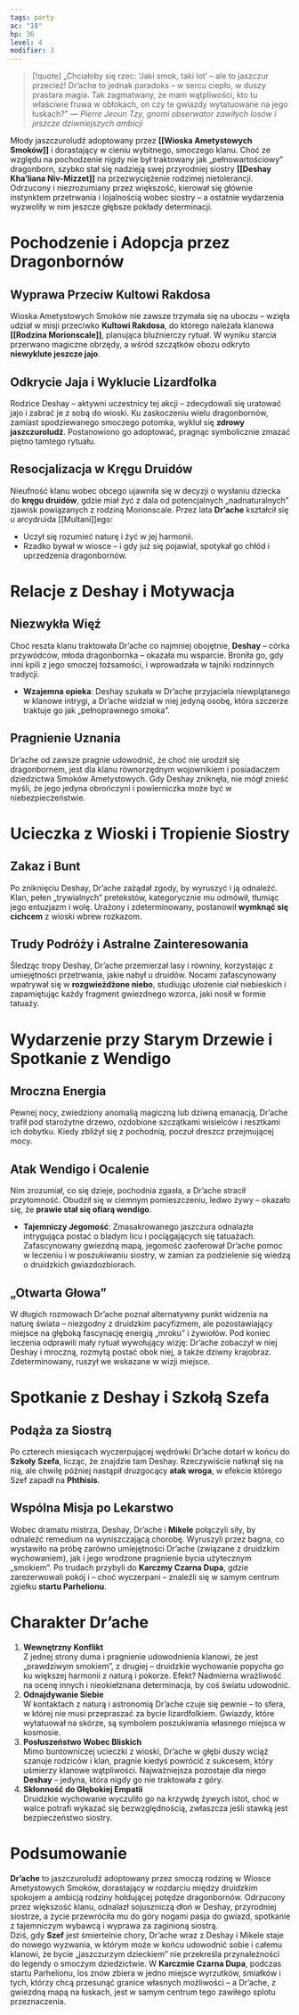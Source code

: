 ```yaml
---
tags: party
ac: "18"
hp: 36
level: 4
modifier: 3
---
```

> [!quote] „Chciałoby się rzec: ‘Jaki smok, taki lot’ – ale to jaszczur przecież! Dr’ache to jednak paradoks – w sercu ciepło, w duszy prastara magia. Tak zagmatwany, że mam wątpliwości, kto tu właściwie fruwa w obłokach, on czy te gwiazdy wytatuowane na jego łuskach?”
> — _Pierre Jeoun Tzy, gnomi obserwator zawiłych losów i jeszcze dziwniejszych ambicji_

Młody jaszczuroludź adoptowany przez **[[Wioska Ametystowych Smoków]]** i dorastający w cieniu wybitnego, smoczego klanu. Choć ze względu na pochodzenie nigdy nie był traktowany jak „pełnowartościowy” dragonborn, szybko stał się nadzieją swej przyrodniej siostry **[[Deshay Kha’liana Niv-Mizzet]]** na przezwyciężenie rodzimej nietolerancji. Odrzucony i niezrozumiany przez większość, kierował się głównie instynktem przetrwania i lojalnością wobec siostry – a ostatnie wydarzenia wyzwoliły w nim jeszcze głębsze pokłady determinacji.
# Pochodzenie i Adopcja przez Dragonbornów
## Wyprawa Przeciw Kultowi Rakdosa
Wioska Ametystowych Smoków nie zawsze trzymała się na uboczu – wzięła udział w misji przeciwko **Kultowi Rakdosa**, do którego należała klanowa **[[Rodzina Morionscale]]**, planująca bluźnierczy rytuał. W wyniku starcia przerwano magiczne obrzędy, a wśród szczątków obozu odkryto **niewyklute jeszcze jajo**.
## Odkrycie Jaja i Wyklucie Lizardfolka
Rodzice Deshay – aktywni uczestnicy tej akcji – zdecydowali się uratować jajo i zabrać je z sobą do wioski. Ku zaskoczeniu wielu dragonbornów, zamiast spodziewanego smoczego potomka, wykluł się **zdrowy jaszczuroludź**. Postanowiono go adoptować, pragnąc symbolicznie zmazać piętno tamtego rytuału.
## Resocjalizacja w Kręgu Druidów
Nieufność klanu wobec obcego ujawniła się w decyzji o wysłaniu dziecka do **kręgu druidów**, gdzie miał żyć z dala od potencjalnych „nadnaturalnych” zjawisk powiązanych z rodziną Morionscale. Przez lata **Dr’ache** kształcił się u arcydruida [[Multani]]ego:
- Uczył się rozumieć naturę i żyć w jej harmonii.
- Rzadko bywał w wiosce – i gdy już się pojawiał, spotykał go chłód i uprzedzenia dragonbornów.
# Relacje z Deshay i Motywacja
## Niezwykła Więź
Choć reszta klanu traktowała Dr’ache co najmniej obojętnie, **Deshay** – córka przywódców, młoda dragonbornka – okazała mu wsparcie. Broniła go, gdy inni kpili z jego smoczej tożsamości, i wprowadzała w tajniki rodzinnych tradycji.
- **Wzajemna opieka**: Deshay szukała w Dr’ache przyjaciela niewplątanego w klanowe intrygi, a Dr’ache widział w niej jedyną osobę, która szczerze traktuje go jak „pełnoprawnego smoka”.
## Pragnienie Uznania
Dr’ache od zawsze pragnie udowodnić, że choć nie urodził się dragonbornem, jest dla klanu równorzędnym wojownikiem i posiadaczem dziedzictwa Smoków Ametystowych. Gdy Deshay zniknęła, nie mógł znieść myśli, że jego jedyna obrończyni i powierniczka może być w niebezpieczeństwie.
# Ucieczka z Wioski i Tropienie Siostry
## Zakaz i Bunt
Po zniknięciu Deshay, Dr’ache zażądał zgody, by wyruszyć i ją odnaleźć. Klan, pełen „trywialnych” pretekstów, kategorycznie mu odmówił, tłumiąc jego entuzjazm i wolę. Urażony i zdeterminowany, postanowił **wymknąć się cichcem** z wioski wbrew rozkazom.
## Trudy Podróży i Astralne Zainteresowania
Śledząc tropy Deshay, Dr’ache przemierzał lasy i równiny, korzystając z umiejętności przetrwania, jakie nabył u druidów. Nocami zafascynowany wpatrywał się w **rozgwieżdżone niebo**, studiując ułożenie ciał niebieskich i zapamiętując każdy fragment gwiezdnego wzorca, jaki nosił w formie tatuaży.
# Wydarzenie przy Starym Drzewie i Spotkanie z Wendigo
## Mroczna Energia
Pewnej nocy, zwiedziony anomalią magiczną lub dziwną emanacją, Dr’ache trafił pod starożytne drzewo, ozdobione szczątkami wisielców i resztkami ich dobytku. Kiedy zbliżył się z pochodnią, poczuł dreszcz przejmującej mocy.
## Atak Wendigo i Ocalenie
Nim zrozumiał, co się dzieje, pochodnia zgasła, a Dr’ache stracił przytomność. Obudził się w ciemnym pomieszczeniu, ledwo żywy – okazało się, że **prawie stał się ofiarą wendigo**.
- **Tajemniczy Jegomość**: Zmasakrowanego jaszczura odnalazła intrygująca postać o bladym licu i pociągających się tatuażach. Zafascynowany gwiezdną mapą, jegomość zaoferował Dr’ache pomoc w leczeniu i w poszukiwaniu siostry, w zamian za podzielenie się wiedzą o druidzkich gwiazdozbiorach.
## „Otwarta Głowa”
W długich rozmowach Dr’ache poznał alternatywny punkt widzenia na naturę świata – niezgodny z druidzkim pacyfizmem, ale pozostawiający miejsce na głęboką fascynację energią „mroku” i żywiołów. Pod koniec leczenia odprawili mały rytuał wywołujący wizję: Dr’ache zobaczył w niej Deshay i mroczną, rozmytą postać obok niej, a także dziwny krajobraz. Zdeterminowany, ruszył we wskazane w wizji miejsce.
# Spotkanie z Deshay i Szkołą Szefa
## Podąża za Siostrą
Po czterech miesiącach wyczerpującej wędrówki Dr’ache dotarł w końcu do **Szkoły Szefa**, licząc, że znajdzie tam Deshay. Rzeczywiście natknął się na nią, ale chwilę później nastąpił druzgocący **atak wroga**, w efekcie którego Szef zapadł na **Phthisis**.
## Wspólna Misja po Lekarstwo
Wobec dramatu mistrza, Deshay, Dr’ache i **Mikele** połączyli siły, by odnaleźć remedium na wyniszczającą chorobę. Wyruszyli przez bagna, co wystawiło na próbę zarówno umiejętności Dr’ache (związane z druidzkim wychowaniem), jak i jego wrodzone pragnienie bycia użytecznym „smokiem”. Po trudach przybyli do **Karczmy Czarna Dupa**, gdzie zarezerwowali pokój i – choć wyczerpani – znaleźli się w samym centrum zgiełku **startu Parhelionu**.
# Charakter Dr’ache
1. **Wewnętrzny Konflikt**  
    Z jednej strony duma i pragnienie udowodnienia klanowi, że jest „prawdziwym smokiem”, z drugiej – druidzkie wychowanie popycha go ku większej harmonii z naturą i pokorze. Efekt? Nadmierna wrażliwość na ocenę innych i nieokiełznana determinacja, by coś światu udowodnić.
2. **Odnajdywanie Siebie**  
    W kontaktach z naturą i astronomią Dr’ache czuje się pewnie – to sfera, w której nie musi przepraszać za bycie lizardfolkiem. Gwiazdy, które wytatuował na skórze, są symbolem poszukiwania własnego miejsca w kosmosie.
3. **Posłuszeństwo Wobec Bliskich**  
    Mimo buntowniczej ucieczki z wioski, Dr’ache w głębi duszy wciąż szanuje rodziców i klan, pragnie kiedyś powrócić z sukcesem, który uśmierzy klanowe wątpliwości. Najważniejsza pozostaje dla niego **Deshay** – jedyna, która nigdy go nie traktowała z góry.
4. **Skłonność do Głębokiej Empatii**  
    Druidzkie wychowanie wyczuliło go na krzywdę żywych istot, choć w walce potrafi wykazać się bezwzględnością, zwłaszcza jeśli stawką jest bezpieczeństwo siostry.
# Podsumowanie
**Dr’ache** to jaszczuroludź adoptowany przez smoczą rodzinę w Wiosce Ametystowych Smoków, dorastający w rozdarciu między druidzkim spokojem a ambicją rodziny hołdującej potędze dragonbornów. Odrzucony przez większość klanu, odnalazł sojuszniczą dłoń w Deshay, przyrodniej siostrze, a życie przewróciła mu do góry nogami pasja do gwiazd, spotkanie z tajemniczym wybawcą i wyprawa za zaginioną siostrą.  
Dziś, gdy **Szef** jest śmiertelnie chory, Dr’ache wraz z Deshay i Mikele staje do nowego wyzwania, w którym może w końcu udowodnić sobie i całemu klanowi, że bycie „jaszczurzym dzieckiem” nie przekreśla przynależności do legendy o smoczym dziedzictwie. W **Karczmie Czarna Dupa**, podczas startu Parhelionu, los znów zbiera w jedno miejsce wyrzutków, śmiałków i tych, którzy chcą przesunąć granice własnych możliwości – a Dr’ache, z gwiezdną mapą na łuskach, jest w samym centrum tego zawiłego splotu przeznaczenia.
